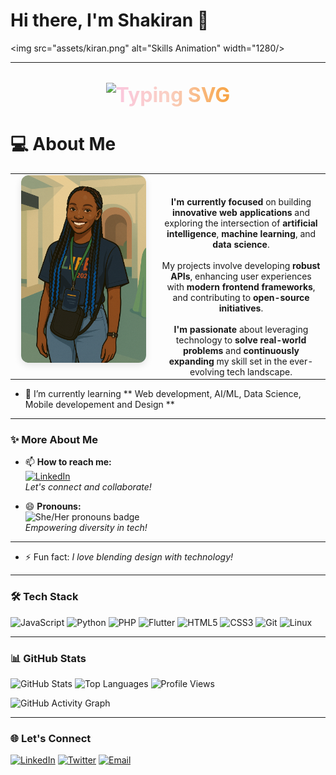 # Hi there, I'm Shakiran 👋

<img src="assets/kiran.png" alt="Skills Animation" width="1280/>

---

<p align="center" style="font-size: 2.0rem; background: linear-gradient(90deg, #a18cd1 0%, #fbc2eb 25%, #fad0c4 50%, #f7971e 75%, #84fab0 100%); -webkit-background-clip: text; -webkit-text-fill-color: transparent; font-weight: bold;">
    <img src="https://readme-typing-svg.demolab.com?font=Fira+Code&size=24&pause=1000&color=A18CD1&center=true&vCenter=true&width=435&lines=Dev+Kiran;A+Software+Engineer;Web+Developer;AI+%7C+ML+Enthusiast;Open+Source+Contributor;Lifelong+Learner;Data+Scientist" alt="Typing SVG" />
</p>
   
# 💻 About Me

<table>
    <tr>
        <td align="center" width="220" valign="top">
            <img src="assets/innovation.png" alt="Innovation Illustration" width="200" style="border-radius: 12px; box-shadow: 0 4px 12px rgba(0,0,0,0.1);" />
        </td>
        <td valign="top" align="center">
        <br><br>
            <strong>I'm currently focused</strong> on building <strong>innovative web applications</strong> and exploring the intersection of <strong>artificial intelligence</strong>, <strong>machine learning</strong>, and <strong>data science</strong>.<br><br>
            My projects involve developing <strong>robust APIs</strong>, enhancing user experiences with <strong>modern frontend frameworks</strong>, and contributing to <strong>open-source initiatives</strong>.<br><br>
            <strong>I'm passionate</strong> about leveraging technology to <strong>solve real-world problems</strong> and <strong>continuously expanding</strong> my skill set in the ever-evolving tech landscape.
        </td>
    </tr>
</table>

- 🌱 I’m currently learning ** Web development, AI/ML, Data Science, Mobile developement and Design **

---

### ✨ More About Me

- 📫 **How to reach me:**  
    [![LinkedIn](https://img.shields.io/badge/-Connect%20on%20LinkedIn-0077B5?style=flat-square&logo=linkedin&logoColor=white)](https://www.linkedin.com/)  
    *Let's connect and collaborate!*

- 😄 **Pronouns:**  
    <img src="https://img.shields.io/badge/She%2FHer-ff69b4?style=flat-square" alt="She/Her pronouns badge" />  
    *Empowering diversity in tech!*

---
- ⚡ Fun fact: *I love blending design with technology!*

---

### 🛠️ Tech Stack

![JavaScript](https://img.shields.io/badge/-JavaScript-F7DF1E?logo=javascript&logoColor=black)
![Python](https://img.shields.io/badge/-Python-3776AB?logo=python&logoColor=white)
![PHP](https://img.shields.io/badge/-PHP-777BB4?logo=php&logoColor=white)
![Flutter](https://img.shields.io/badge/-Flutter-02569B?logo=flutter&logoColor=white)
![HTML5](https://img.shields.io/badge/-HTML5-E34F26?logo=html5&logoColor=white)
![CSS3](https://img.shields.io/badge/-CSS3-1572B6?logo=css3&logoColor=white)
![Git](https://img.shields.io/badge/-Git-F05032?logo=git&logoColor=white)
![Linux](https://img.shields.io/badge/-Linux-FCC624?logo=linux&logoColor=black)

---

### 📊 GitHub Stats

![GitHub Stats](https://github-readme-stats.vercel.app/api?username=Shakiran-Nannyombi&show_icons=true&theme=radical)
![Top Languages](https://github-readme-stats.vercel.app/api/top-langs/?username=Shakiran-Nannyombi&layout=compact&theme=radical)
![Profile Views](https://komarev.com/ghpvc/?username=Shakiran-Nannyombi&color=blue)

![GitHub Activity Graph](https://github-readme-activity-graph.vercel.app/graph?username=Shakiran-Nannyombi&theme=github-dark)

---

### 🌐 Let's Connect

[![LinkedIn](https://img.shields.io/badge/-LinkedIn-0077B5?logo=linkedin&logoColor=white)](https://www.linkedin.com/)
[![Twitter](https://img.shields.io/badge/-Twitter-1DA1F2?logo=twitter&logoColor=white)](https://twitter.com/) <!-- Add your actual link -->
[![Email](https://img.shields.io/badge/-Email-D14836?logo=gmail&logoColor=white)](mailto:your.email@example.com)

<!-- Feel free to add or remove sections as you like! -->
